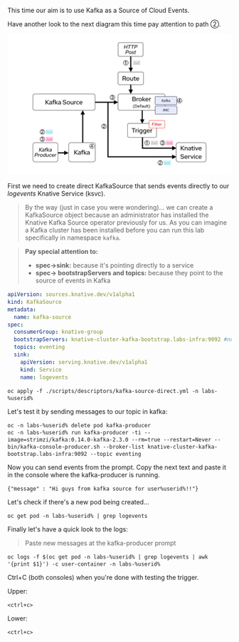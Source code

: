 This time our aim is to use Kafka as a Source of Cloud Events.

Have another look to the next diagram this time pay attention to path ②.

![Lab Diagram](./images/lab-diagram.png "Lab Diagram")

First we need to create direct KafkaSource that sends events directly to our *logevents* Knative Service (ksvc).

> By the way (just in case you were wondering)... we can create a KafkaSource object because an administrator has installed the Knative Kafka Source operator previously for us.
> As you can imagine a Kafka cluster has been installed before you can run this lab specifically in namespace `kafka`.

> **Pay special attention to:**
> 
> * **spec->sink:** because it's pointing directly to a service
> * **spec-> bootstrapServers and topics:** because they point to the source of events in Kafka

```yaml
apiVersion: sources.knative.dev/v1alpha1
kind: KafkaSource
metadata:
  name: kafka-source
spec:
  consumerGroup: knative-group
  bootstrapServers: knative-cluster-kafka-bootstrap.labs-infra:9092 #note the kafka namespace
  topics: eventing
  sink:
    apiVersion: serving.knative.dev/v1alpha1
    kind: Service
    name: logevents
```

```execute-1
oc apply -f ./scripts/descriptors/kafka-source-direct.yml -n labs-%userid%
```

Let's test it by sending messages to our topic in kafka:

```execute-1
oc -n labs-%userid% delete pod kafka-producer
oc -n labs-%userid% run kafka-producer -ti --image=strimzi/kafka:0.14.0-kafka-2.3.0 --rm=true --restart=Never -- bin/kafka-console-producer.sh --broker-list knative-cluster-kafka-bootstrap.labs-infra:9092 --topic eventing
```

Now you can send events from the prompt. Copy the next text and paste it in the console where the kafka-producer is running.

```copy
{"message" : "Hi guys from kafka source for user%userid%!!"}
```

Let's check if there's a new pod being created...

```execute-2
oc get pod -n labs-%userid% | grep logevents
```

Finally let's have a quick look to the logs:

> Paste new messages at the kafka-producer prompt

```execute-2
oc logs -f $(oc get pod -n labs-%userid% | grep logevents | awk '{print $1}') -c user-container -n labs-%userid%
```

Ctrl+C (both consoles) when you're done with testing the trigger.

Upper:

```execute-1
<ctrl+c>
```
Lower:

```execute-2
<ctrl+c>
```